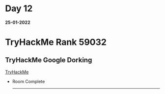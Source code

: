 
# Day 12

#### 25-01-2022

# TryHackMe Rank 59032
## TryHackMe Google Dorking

[TryHackMe](https://tryhackme.com/room/googledorking)


- Room Complete

    ---

